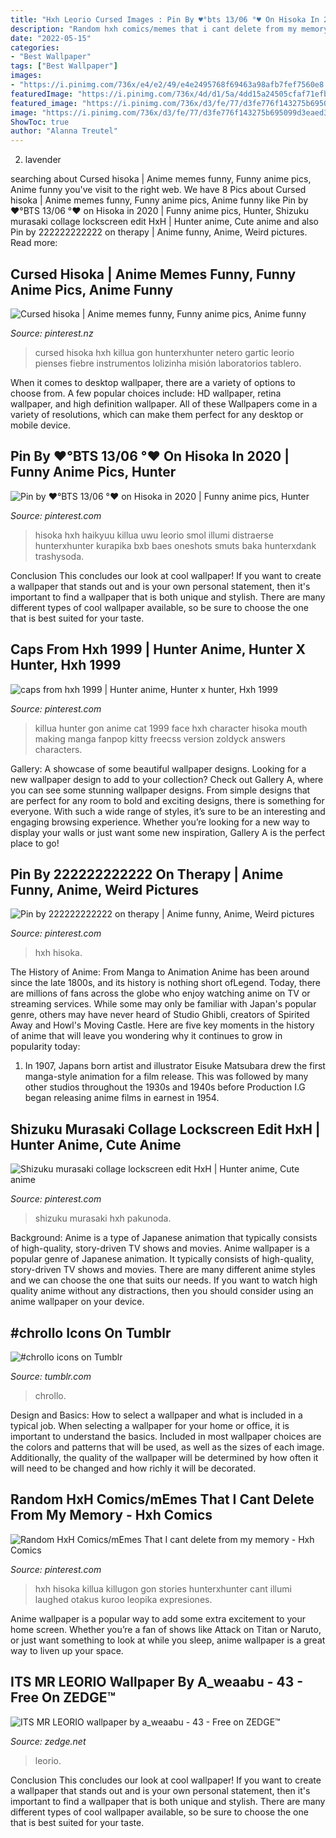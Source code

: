 ```yaml
---
title: "Hxh Leorio Cursed Images : Pin By ♥️°bts 13/06 °♥️ On Hisoka In 2020"
description: "Random hxh comics/memes that i cant delete from my memory"
date: "2022-05-15"
categories:
- "Best Wallpaper"
tags: ["Best Wallpaper"]
images:
- "https://i.pinimg.com/736x/e4/e2/49/e4e2495768f69463a98afb7fef7560e8.jpg"
featuredImage: "https://i.pinimg.com/736x/4d/d1/5a/4dd15a24505cfaf71efb394c93fab8a2.jpg"
featured_image: "https://i.pinimg.com/736x/d3/fe/77/d3fe776f143275b695099d3eaed3307a.jpg"
image: "https://i.pinimg.com/736x/d3/fe/77/d3fe776f143275b695099d3eaed3307a.jpg"
ShowToc: true
author: "Alanna Treutel"
---
```



2. lavender 

	

		
searching about Cursed hisoka | Anime memes funny, Funny anime pics, Anime funny you've visit to the right web. We have 8 Pics about Cursed hisoka | Anime memes funny, Funny anime pics, Anime funny like Pin by ♥️°BTS 13/06 °♥️ on Hisoka in 2020 | Funny anime pics, Hunter, Shizuku murasaki collage lockscreen edit HxH | Hunter anime, Cute anime and also Pin by 222222222222 on therapy | Anime funny, Anime, Weird pictures. Read more:
		
    
## Cursed Hisoka | Anime Memes Funny, Funny Anime Pics, Anime Funny

<img loading=lazy src="https://i.pinimg.com/736x/7b/d4/e3/7bd4e32df7c52bed211127da3478cdca.jpg" onerror="this.onerror=null;this.src='https://tse1.mm.bing.net/th?id=OIP.u_Y5pZWdKoWiLW9CdjXkhAHaJ7&amp;pid=15.1';" alt="Cursed hisoka | Anime memes funny, Funny anime pics, Anime funny">

_Source: pinterest.nz_

>cursed hisoka hxh killua gon hunterxhunter netero gartic leorio pienses fiebre instrumentos lolizinha misión laboratorios tablero. 

	

When it comes to desktop wallpaper, there are a variety of options to choose from. A few popular choices include: HD wallpaper, retina wallpaper, and high definition wallpaper. All of these Wallpapers come in a variety of resolutions, which can make them perfect for any desktop or mobile device. 

    
## Pin By ♥️°BTS 13/06 °♥️ On Hisoka In 2020 | Funny Anime Pics, Hunter

<img loading=lazy src="https://i.pinimg.com/736x/af/80/c3/af80c3a4ce4560effad88e9ce436cc4f.jpg" onerror="this.onerror=null;this.src='https://tse2.mm.bing.net/th?id=OIP.aBnEIqpaPMRTr7oa0oCUeAHaG9&amp;pid=15.1';" alt="Pin by ♥️°BTS 13/06 °♥️ on Hisoka in 2020 | Funny anime pics, Hunter">

_Source: pinterest.com_

>hisoka hxh haikyuu killua uwu leorio smol illumi distraerse hunterxhunter kurapika bxb baes oneshots smuts baka hunterxdank trashysoda. 

	

Conclusion
This concludes our look at cool wallpaper! If you want to create a wallpaper that stands out and is your own personal statement, then it's important to find a wallpaper that is both unique and stylish. There are many different types of cool wallpaper available, so be sure to choose the one that is best suited for your taste.

    
## Caps From Hxh 1999 | Hunter Anime, Hunter X Hunter, Hxh 1999

<img loading=lazy src="https://i.pinimg.com/736x/4d/d1/5a/4dd15a24505cfaf71efb394c93fab8a2.jpg" onerror="this.onerror=null;this.src='https://tse3.mm.bing.net/th?id=OIP.NDiJX6QJpUcUEeHNvHMCBgHaFj&amp;pid=15.1';" alt="caps from hxh 1999 | Hunter anime, Hunter x hunter, Hxh 1999">

_Source: pinterest.com_

>killua hunter gon anime cat 1999 face hxh character hisoka mouth making manga fanpop kitty freecss version zoldyck answers characters. 

	

Gallery: A showcase of some beautiful wallpaper designs.
Looking for a new wallpaper design to add to your collection? Check out Gallery A, where you can see some stunning wallpaper designs. From simple designs that are perfect for any room to bold and exciting designs, there is something for everyone. With such a wide range of styles, it’s sure to be an interesting and engaging browsing experience. Whether you’re looking for a new way to display your walls or just want some new inspiration, Gallery A is the perfect place to go!





	
	
    
## Pin By 222222222222 On Therapy | Anime Funny, Anime, Weird Pictures

<img loading=lazy src="https://i.pinimg.com/736x/d3/fe/77/d3fe776f143275b695099d3eaed3307a.jpg" onerror="this.onerror=null;this.src='https://tse1.mm.bing.net/th?id=OIP.JeH4_PWqsO78pSteIe_KqAHaHJ&amp;pid=15.1';" alt="Pin by 222222222222 on therapy | Anime funny, Anime, Weird pictures">

_Source: pinterest.com_

>hxh hisoka. 

	

The History of Anime: From Manga to Animation
Anime has been around since the late 1800s, and its history is nothing short ofLegend. Today, there are millions of fans across the globe who enjoy watching anime on TV or streaming services. While some may only be familiar with Japan's popular genre, others may have never heard of Studio Ghibli, creators of Spirited Away and Howl's Moving Castle. Here are five key moments in the history of anime that will leave you wondering why it continues to grow in popularity today:
1) In 1907, Japans born artist and illustrator Eisuke Matsubara drew the first manga-style animation for a film release. This was followed by many other studios throughout the 1930s and 1940s before Production I.G began releasing anime films in earnest in 1954.

    
## Shizuku Murasaki Collage Lockscreen Edit HxH | Hunter Anime, Cute Anime

<img loading=lazy src="https://i.pinimg.com/736x/e4/e2/49/e4e2495768f69463a98afb7fef7560e8.jpg" onerror="this.onerror=null;this.src='https://tse4.mm.bing.net/th?id=OIP.X8Jhm09hR0cBeJ8wiVERAAHaL7&amp;pid=15.1';" alt="Shizuku murasaki collage lockscreen edit HxH | Hunter anime, Cute anime">

_Source: pinterest.com_

>shizuku murasaki hxh pakunoda. 

	

Background: Anime is a type of Japanese animation that typically consists of high-quality, story-driven TV shows and movies.
Anime wallpaper is a popular genre of Japanese animation. It typically consists of high-quality, story-driven TV shows and movies. There are many different anime styles and we can choose the one that suits our needs. If you want to watch high quality anime without any distractions, then you should consider using an anime wallpaper on your device.

    
## #chrollo Icons On Tumblr

<img loading=lazy src="https://64.media.tumblr.com/82cd832372fd7d87878f331e52e51b2f/816003bfa546c4de-29/s1280x1920/f6ef65a00ab1e51eaafe01184ff72ae5b6d096cc.jpg" onerror="this.onerror=null;this.src='https://tse2.mm.bing.net/th?id=OIP.aeWZpGEdIjAGFxdLpLRaUAHaHa&amp;pid=15.1';" alt="#chrollo icons on Tumblr">

_Source: tumblr.com_

>chrollo. 

	

Design and Basics: How to select a wallpaper and what is included in a typical job.
When selecting a wallpaper for your home or office, it is important to understand the basics. Included in most wallpaper choices are the colors and patterns that will be used, as well as the sizes of each image. Additionally, the quality of the wallpaper will be determined by how often it will need to be changed and how richly it will be decorated.

    
## Random HxH Comics/mEmes That I Cant Delete From My Memory - Hxh Comics

<img loading=lazy src="https://i.pinimg.com/736x/b5/b1/92/b5b1920ce9cb6e89611e18b14ef924c0.jpg" onerror="this.onerror=null;this.src='https://tse1.mm.bing.net/th?id=OIP.tsyBKnr01kK0Ve2k9-tZKQAAAA&amp;pid=15.1';" alt="Random HxH Comics/mEmes That I cant delete from my memory - Hxh Comics">

_Source: pinterest.com_

>hxh hisoka killua killugon gon stories hunterxhunter cant illumi laughed otakus kuroo leopika expresiones. 

	

Anime wallpaper is a popular way to add some extra excitement to your home screen. Whether you’re a fan of shows like Attack on Titan or Naruto, or just want something to look at while you sleep, anime wallpaper is a great way to liven up your space.

    
## ITS MR LEORIO Wallpaper By A_weaabu - 43 - Free On ZEDGE™

<img loading=lazy src="https://fsb.zobj.net/crop.php?r=DawOMP8mgoPNZuumRD-TXbl75xhdCzuzvTp6HCPsyU3l-T6P5xqwtM2uAcmd_yEkqeIFmhNtIrWGHc_p3Iut_rsZssciNPjwJVpMcXOnE0HEnEhttU89GjCn2KFIRF5IdB1lsbAhH8YA6Klz0PrNkrUMZksGoI2bJWZ10dpDzNZwY3SnW8mvKhb4gaKqxEVP3KbDt4Dn_KXbMpw5" onerror="this.onerror=null;this.src='https://tse4.mm.bing.net/th?id=OIP.6PfX1e5orzRq79LYThodJgHaPD&amp;pid=15.1';" alt="ITS MR LEORIO wallpaper by a_weaabu - 43 - Free on ZEDGE™">

_Source: zedge.net_

>leorio. 

	

Conclusion
This concludes our look at cool wallpaper! If you want to create a wallpaper that stands out and is your own personal statement, then it's important to find a wallpaper that is both unique and stylish. There are many different types of cool wallpaper available, so be sure to choose the one that is best suited for your taste.


